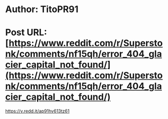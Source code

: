 # Author: TitoPR91
# Post URL: [https://www.reddit.com/r/Superstonk/comments/nf15qh/error_404_glacier_capital_not_found/](https://www.reddit.com/r/Superstonk/comments/nf15qh/error_404_glacier_capital_not_found/)


https://v.redd.it/ap91hv613tz61